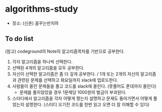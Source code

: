 # algorithms-study
* 장소: (신촌) 꿈꾸는반지하
## To do list
(참고) codeground의 Note의 알고리즘목차를 기반으로 공부한다.<br>
1. 각자 알고리즘을 하나씩 선택한다.
2. 선택된 4개의 알고리즘을 모두 공부한다.
3. 자신이 선택한 알고리즘은 좀 더 깊게 공부한다. / 1개 또는 2개의 자신의 알고리즘과 관련된 문제를 선택하고 화요일까지 slack에 업로드한다.
4. 사람들이 올린 문제들을 풀고 코드를 slack에 올린다. (못풀어도 푼데까지 올린다)
    * 문제를 풀지않았을 경우 1문제당 1000원의 벌금이 부과된다.
5. 스터디에서 알고리즘을 각자 어떻게 짰는지 설명하고 문제도 돌아가면서 어떻게 풀었는지 설명한다. (스터디 오기전 코드를 한번 읽고 오면 더 잘 이해할 수 있다)